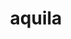 ---
title: aquila
meaning: eagle
ch: animalia
pos: noun
stem: aquil
genend: ae
abbgender: f.
abbgender2: fem.
gender: feminine
declension: first
---